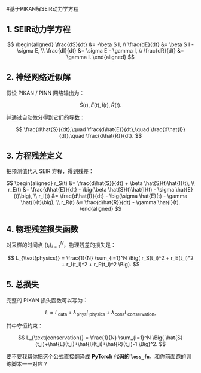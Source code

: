 #基于PIKAN解SEIR动力学方程

## 1. SEIR动力学方程

$$
\begin{aligned}
\frac{dS}{dt} &= -\beta S I, \\
\frac{dE}{dt} &= \beta S I - \sigma E, \\
\frac{dI}{dt} &= \sigma E - \gamma I, \\
\frac{dR}{dt} &= \gamma I.
\end{aligned}
$$


## 2. 神经网络近似解

假设 PIKAN / PINN 网络输出为：

$$
\hat{S}(t), \hat{E}(t), \hat{I}(t), \hat{R}(t).
$$

并通过自动微分得到它们的导数：

$$
\frac{d\hat{S}}{dt},\quad \frac{d\hat{E}}{dt},\quad \frac{d\hat{I}}{dt},\quad \frac{d\hat{R}}{dt}.
$$



## 3. 方程残差定义

把预测值代入 SEIR 方程，得到残差：

$$
\begin{aligned}
r_S(t) &= \frac{d\hat{S}}{dt} + \beta \hat{S}(t)\hat{I}(t), \\
r_E(t) &= \frac{d\hat{E}}{dt} - \big(\beta \hat{S}(t)\hat{I}(t) - \sigma \hat{E}(t)\big), \\
r_I(t) &= \frac{d\hat{I}}{dt} - \big(\sigma \hat{E}(t) - \gamma \hat{I}(t)\big), \\
r_R(t) &= \frac{d\hat{R}}{dt} - \gamma \hat{I}(t).
\end{aligned}
$$



## 4. 物理残差损失函数

对采样的时间点 $\{t_i\}_{i=1}^N$，物理残差的损失是：

$$
L_{\text{physics}} = \frac{1}{N} \sum_{i=1}^N \Big( r_S(t_i)^2 + r_E(t_i)^2 + r_I(t_i)^2 + r_R(t_i)^2 \Big).
$$



## 5. 总损失

完整的 PIKAN 损失函数可以写为：

$$
L = L_{\text{data}} + \lambda_{\text{phys}} L_{\text{physics}} + \lambda_{\text{cons}} L_{\text{conservation}},
$$

其中守恒约束：

$$
L_{\text{conservation}} = \frac{1}{N} \sum_{i=1}^N \Big( \hat{S}(t_i)+\hat{E}(t_i)+\hat{I}(t_i)+\hat{R}(t_i)-1 \Big)^2.
$$




要不要我帮你把这个公式直接翻译成 **PyTorch 代码的 `loss_fn`**，和你前面跑的训练脚本一一对应？
